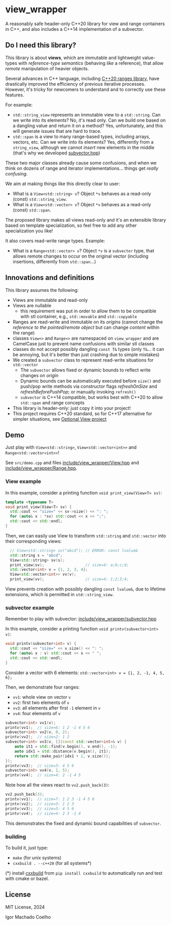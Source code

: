 # view_wrapper
A reasonably safe header-only C++20 library for view and range containers in C++, and also includes a C++14 implementation of a subvector.

## Do I need this library?

This library is about **views**, which are immutable and lightweight value-types with *reference-type semantics* (behaving *like* a reference),
that allow *remote* manipulation of heavier objects.

Several advances in C++ language, including [C++20 ranges library](https://en.cppreference.com/w/cpp/ranges), 
have drastically improved the efficiency of previous iterative processes.
However, it's tricky for newcomers to understand and to correctly use these
features.

For example:

-  `std::string_view` represents an immutable view to a `std::string`.
Can we write into its elements? No, it's read only. 
Can we build one based on a dangling value and return it on a method? 
Yes, unfortunately, and this will generate issues that are hard to trace.
- `std::span` is a view to many range-based types, including arrays, vectors, etc.
Can we write into its elements? Yes, differently from a `string_view`, although we cannot *insert* new elements in the middle (that's why we developed [subvector.hpp](./include/view_wrapper/subvector.hpp))

These two major classes already cause some confusions, 
and when we think on dozens of range and iterator implementations... 
things get *really confusing*.

We aim at making things like this directly clear to user:

- What is a `View<std::string> v`? Object `*v` behaves as a read-only (const) `std::string_view`.
- What is a `View<std::vector> v`? Object `*v` behaves as a read-only (const) `std::span`.

The proposed library makes all views read-only and it's an extensible library
based on template specialization, so feel free to add any other specialization you like!

It also covers read-write range types. Example:

- What is a `Range<std::vector> v`? Object `*v` is a `subvector` type, that allows remote changes to occur on the original vector (including insertions, differently from `std::span`...)

## Innovations and definitions

This library assumes the following:

- Views are immutable and read-only
- Views are nullable
   * this requirement was put in order to allow them to be compatible with stl container, e.g., `std::movable` and `std::copyable`
- Ranges are read-write and immutable on its *origins* (cannot change the *reference to the pointed/remote object* but can change *content* within the range)
- classes `View<>` and `Range<>` are namespaced on `view_wrapper` and are CamelCase just to prevent name confusions with similar stl classes
- classes do not accept possibly dangling `const T&` types (only `T&`... it can be annoying, but it's better than just crashing due to simple mistakes)
- We created a `subvector` class to represent read-write situations for `std::vector`
    * The `subvector` allows fixed or dynamic bounds to reflect write changes on *origin*
    * Dynamic bounds can be automatically executed before `size()` and push/pop write methods via constructor flags *refreshOnSize* and *refreshBeforePushPop*; or manually invoking `refresh()`
    * `subvector` is C++14 compatible, but works best with C++20 to allow `std::span` and range concepts
- This library is header-only: just copy it into your project!
- This project requires C++20 standard, so for C++17 alternative for simpler situations, see [Optional View project](https://github.com/igormcoelho/optional_view)

## Demo

Just play with `View<std::string>`, `View<std::vector<int>>` and `Range<std::vector<int>>`!

See `src/demo.cpp` and files [include/view_wrapper/View.hpp](./include/view_wrapper/View.hpp) and [include/view_wrapper/Range.hpp](./include/view_wrapper/Range.hpp).

### View example

In this example, consider a printing function `void print_view(View<T> sv)`:

```.cpp
template <typename T>
void print_view(View<T> sv) {
  std::cout << "size=" << sv->size() << ": ";
  for (auto& x : *sv) std::cout << x << ";";
  std::cout << std::endl;
}
```

Then, we can easily use View to transform `std::string` and `std::vector` into their corresponding views:

```.cpp
  // View<std::string> sv("abcd"); // ERROR: const lvalue&
  std::string s = "abcd";
  View<std::string> sv(s);
  print_view(sv);                  // size=4: a;b;c;d;
  std::vector<int> v = {1, 2, 3, 4};
  View<std::vector<int>> vv(v);
  print_view(vv);                  // size=4: 1;2;3;4;
```

View prevents creation with possibly dangling `const lvalue&`, 
due to lifetime extensions, which is permitted in `std::string_view`.


### subvector example
Remember to play with subvector: [include/view_wrapper/subvector.hpp](./include/view_wrapper/subvector.hpp)

In this example, consider a printing function `void printv(subvector<int> v)`:

```.cpp
void printv(subvector<int> v) {
  std::cout << "size=" << v.size() << ": ";
  for (auto& x : v) std::cout << x << " ";
  std::cout << std::endl;
}
```

Consider a vector with 6 elements: `std::vector<int> v = {1, 2, -1, 4, 5, 6};`

Then, we demonstrate four ranges:
- `vv1`: whole view on vector `v`
- `vv2`: first two elements of `v`
- `vv3`: all elements after first `-1` element in `v`
- `vv4`: four elements of `v`


```.cpp
subvector<int> vv1(v);
printv(vv1);  // size=6: 1 2 -1 4 5 6
subvector<int> vv2(v, 0, 2);
printv(vv2);  // size=2: 1 2
subvector<int> vv3(v, [](const std::vector<int>& v) {
    auto it1 = std::find(v.begin(), v.end(), -1);
    auto idx1 = std::distance(v.begin(), it1);
    return std::make_pair(idx1 + 1, v.size());
});
printv(vv3);  // size=3: 4 5 6
subvector<int> vv4(v, 1, 5);
printv(vv4);  // size=4: 2 -1 4 5
```

Note how all the views react to `vv2.push_back(3)`:
```.cpp
vv2.push_back(3);
printv(vv1);  // size=7: 1 2 3 -1 4 5 6
printv(vv2);  // size=3: 1 2 3
printv(vv3);  // size=3: 4 5 6
printv(vv4);  // size=4: 2 3 -1 4
```

This demonstrates the fixed and dynamic bound capabilities of `subvector`.

### building

To build it, just type:

- `make` (for unix systems)
- `cxxbuild . --c++20` (for all systems*)

(*) install [cxxbuild](https://github.com/manydeps/cxxbuild) from `pip install cxxbuild` to automatically run and test with cmake or bazel.

## License

MIT License, 2024

Igor Machado Coelho


